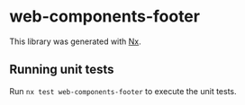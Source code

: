 # web-components-footer

This library was generated with [Nx](https://nx.dev).

## Running unit tests

Run `nx test web-components-footer` to execute the unit tests.
